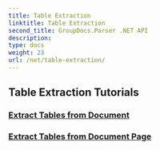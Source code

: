 ```yaml
---
title: Table Extraction
linktitle: Table Extraction
second_title: GroupDocs.Parser .NET API
description: 
type: docs
weight: 23
url: /net/table-extraction/
---
```


## Table Extraction Tutorials
### [Extract Tables from Document](./extract-tables-from-document/)
### [Extract Tables from Document Page](./extract-tables-from-document-page/)